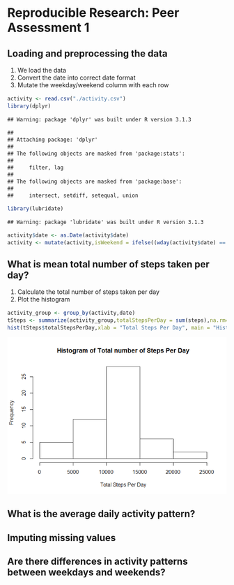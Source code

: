 # Reproducible Research: Peer Assessment 1


## Loading and preprocessing the data
1. We load the data
2. Convert the date into correct date format
3. Mutate the weekday/weekend column with each row

```r
activity <- read.csv("./activity.csv")
library(dplyr)
```

```
## Warning: package 'dplyr' was built under R version 3.1.3
```

```
## 
## Attaching package: 'dplyr'
## 
## The following objects are masked from 'package:stats':
## 
##     filter, lag
## 
## The following objects are masked from 'package:base':
## 
##     intersect, setdiff, setequal, union
```

```r
library(lubridate)
```

```
## Warning: package 'lubridate' was built under R version 3.1.3
```

```r
activity$date <- as.Date(activity$date)
activity <- mutate(activity,isWeekend = ifelse((wday(activity$date) == 7 | wday(activity$date) == 1), "Weekend", "Weekday"))
```



## What is mean total number of steps taken per day?
1. Calculate the total number of steps taken per day
2. Plot the histogram

```r
activity_group <- group_by(activity,date)
tSteps <- summarize(activity_group,totalStepsPerDay = sum(steps),na.rm=TRUE)
hist(tSteps$totalStepsPerDay,xlab = "Total Steps Per Day", main = "Histogram of Total number of Steps Per Day")
```

![](PA1_template_files/figure-html/meanSteps-1.png) 

## What is the average daily activity pattern?



## Imputing missing values



## Are there differences in activity patterns between weekdays and weekends?
